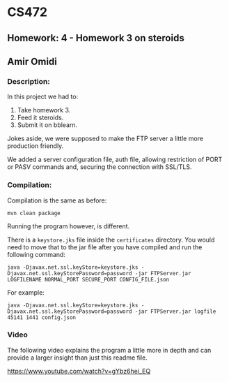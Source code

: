 # CS472

## Homework: 4 - Homework 3 on steroids

## Amir Omidi

### Description:

In this project we had to:

1. Take homework 3.
2. Feed it steroids.
3. Submit it on bblearn.

Jokes aside, we were supposed to make the FTP server a little more production friendly.

We added a server configuration file, auth file, allowing restriction of PORT or PASV commands and, securing the connection with SSL/TLS.

### Compilation:

Compilation is the same as before:

`mvn clean package`

Running the program however, is different.

There is a `keystore.jks` file inside the `certificates` directory.
You would need to move that to the jar file after you have compiled and run the following command:

`java -Djavax.net.ssl.keyStore=keystore.jks -Djavax.net.ssl.keyStorePassword=password -jar FTPServer.jar LOGFILENAME NORMAL_PORT SECURE_PORT CONFIG_FILE.json`

For example:

`java -Djavax.net.ssl.keyStore=keystore.jks -Djavax.net.ssl.keyStorePassword=password -jar FTPServer.jar logfile 45141 1441 config.json`

### Video

The following video explains the program a little more in depth and can provide a larger insight than just this readme file.

https://www.youtube.com/watch?v=gYbz6hei_EQ